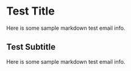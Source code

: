 # Test Title
Here is some sample markdown test email info.

## Test Subtitle
Here is some sample markdown test email info.